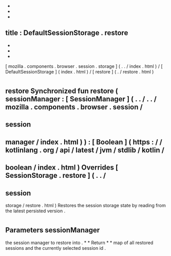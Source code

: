-
-
-
title
:
DefaultSessionStorage
.
restore
-
-
-
-
[
mozilla
.
components
.
browser
.
session
.
storage
]
(
.
.
/
index
.
html
)
/
[
DefaultSessionStorage
]
(
index
.
html
)
/
[
restore
]
(
.
/
restore
.
html
)
#
restore
Synchronized
fun
restore
(
sessionManager
:
[
SessionManager
]
(
.
.
/
.
.
/
mozilla
.
components
.
browser
.
session
/
-
session
-
manager
/
index
.
html
)
)
:
[
Boolean
]
(
https
:
/
/
kotlinlang
.
org
/
api
/
latest
/
jvm
/
stdlib
/
kotlin
/
-
boolean
/
index
.
html
)
Overrides
[
SessionStorage
.
restore
]
(
.
.
/
-
session
-
storage
/
restore
.
html
)
Restores
the
session
storage
state
by
reading
from
the
latest
persisted
version
.
#
#
#
Parameters
sessionManager
-
the
session
manager
to
restore
into
.
*
*
Return
*
*
map
of
all
restored
sessions
and
the
currently
selected
session
id
.
